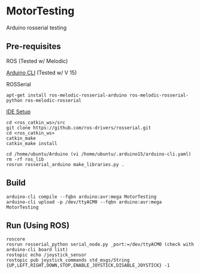 # MotorTesting
Arduino rosserial testing

## Pre-requisites

ROS (Tested w/ Melodic)

[Arduino CLI](https://arduino.github.io/arduino-cli/installation/) (Tested w/ V 15)


ROSSerial
```
apt-get install ros-melodic-rosserial-arduino ros-melodic-rosserial-python ros-melodic-rosserial 
```

[IDE Setup](http://wiki.ros.org/rosserial_arduino/Tutorials/Arduino%20IDE%20Setup)
```
cd <ros_catkin_ws>/src
git clone https://github.com/ros-drivers/rosserial.git
cd <ros_catkin_ws>
catkin_make
catkin_make install
```
```  
cd /home/ubuntu/Arduino (vi /home/ubuntu/.arduino15/arduino-cli.yaml)
rm -rf ros_lib 
rosrun rosserial_arduino make_libraries.py . 
```


## Build

```
arduino-cli compile --fqbn arduino:avr:mega MotorTesting 
arduino-cli upload -p /dev/ttyACM0 --fqbn arduino:avr:mega MotorTesting 
```

## Run (Using ROS)

```
roscore
rosrun rosserial_python serial_node.py _port:=/dev/ttyACM0 (check with arduino-cli board list)
rostopic echo /joystick_sensor
rostopic pub joystick_commands std_msgs/String {UP,LEFT,RIGHT,DOWN,STOP,ENABLE_JOYSTICK,DISABLE_JOYSTICK} -1
```

